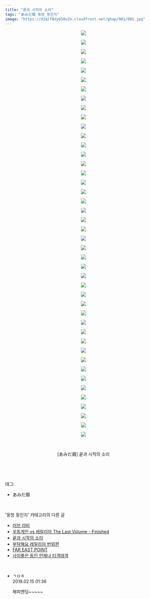```yaml
---
title: "끝과 시작의 소리"
tags: "あみだ屑 동방_동인지"
image: "https://d2qlf8dy658u2n.cloudfront.net/ghap/981/001.jpg"
---
```

<div class="article">
<p style="text-align: center; clear: none; float: none;"><img src="{{ site.imgserver12 }}/ghap/981/001.jpg"/></p>
<p style="text-align: center; clear: none; float: none;"><img src="{{ site.imgserver12 }}/ghap/981/002.jpg"/></p>
<p style="text-align: center; clear: none; float: none;"><img src="{{ site.imgserver12 }}/ghap/981/003.jpg"/></p>
<p style="text-align: center; clear: none; float: none;"><img src="{{ site.imgserver12 }}/ghap/981/004.jpg"/></p>
<p style="text-align: center; clear: none; float: none;"><img src="{{ site.imgserver12 }}/ghap/981/005.jpg"/></p>
<p style="text-align: center; clear: none; float: none;"><img src="{{ site.imgserver12 }}/ghap/981/006.jpg"/></p>
<p style="text-align: center; clear: none; float: none;"><img src="{{ site.imgserver12 }}/ghap/981/007.jpg"/></p>
<p style="text-align: center; clear: none; float: none;"><img src="{{ site.imgserver12 }}/ghap/981/008.jpg"/></p>
<p style="text-align: center; clear: none; float: none;"><img src="{{ site.imgserver12 }}/ghap/981/009.jpg"/></p>
<p style="text-align: center; clear: none; float: none;"><img src="{{ site.imgserver12 }}/ghap/981/010.jpg"/></p>
<p style="text-align: center; clear: none; float: none;"><img src="{{ site.imgserver12 }}/ghap/981/011.jpg"/></p>
<p style="text-align: center; clear: none; float: none;"><img src="{{ site.imgserver12 }}/ghap/981/012.jpg"/></p>
<p style="text-align: center; clear: none; float: none;"><img src="{{ site.imgserver12 }}/ghap/981/013.jpg"/></p>
<p style="text-align: center; clear: none; float: none;"><img src="{{ site.imgserver12 }}/ghap/981/014.jpg"/></p>
<p style="text-align: center; clear: none; float: none;"><img src="{{ site.imgserver12 }}/ghap/981/015.jpg"/></p>
<p style="text-align: center; clear: none; float: none;"><img src="{{ site.imgserver12 }}/ghap/981/016.jpg"/></p>
<p style="text-align: center; clear: none; float: none;"><img src="{{ site.imgserver12 }}/ghap/981/017.jpg"/></p>
<p style="text-align: center; clear: none; float: none;"><img src="{{ site.imgserver12 }}/ghap/981/018.jpg"/></p>
<p style="text-align: center; clear: none; float: none;"><img src="{{ site.imgserver12 }}/ghap/981/019.jpg"/></p>
<p style="text-align: center; clear: none; float: none;"><img src="{{ site.imgserver12 }}/ghap/981/020.jpg"/></p>
<p style="text-align: center; clear: none; float: none;"><img src="{{ site.imgserver12 }}/ghap/981/021.jpg"/></p>
<p style="text-align: center; clear: none; float: none;"><img src="{{ site.imgserver12 }}/ghap/981/022.jpg"/></p>
<p style="text-align: center; clear: none; float: none;"><img src="{{ site.imgserver12 }}/ghap/981/023.jpg"/></p>
<p style="text-align: center; clear: none; float: none;"><img src="{{ site.imgserver12 }}/ghap/981/024.jpg"/></p>
<p style="text-align: center; clear: none; float: none;"><img src="{{ site.imgserver12 }}/ghap/981/025.jpg"/></p>
<p style="text-align: center; clear: none; float: none;"><img src="{{ site.imgserver12 }}/ghap/981/026.jpg"/></p>
<p style="text-align: center; clear: none; float: none;"><img src="{{ site.imgserver12 }}/ghap/981/027.jpg"/></p>
<p style="text-align: center; clear: none; float: none;"><img src="{{ site.imgserver12 }}/ghap/981/028.jpg"/></p>
<p style="text-align: center; clear: none; float: none;"><img src="{{ site.imgserver12 }}/ghap/981/029.jpg"/></p>
<p style="text-align: center; clear: none; float: none;"><img src="{{ site.imgserver12 }}/ghap/981/030.jpg"/></p>
<p style="text-align: center; clear: none; float: none;"><img src="{{ site.imgserver12 }}/ghap/981/031.jpg"/></p>
<p style="text-align: center; clear: none; float: none;"><img src="{{ site.imgserver12 }}/ghap/981/032.jpg"/></p>
<p style="text-align: center; clear: none; float: none;"><img src="{{ site.imgserver12 }}/ghap/981/033.jpg"/></p>
<p style="text-align: center; clear: none; float: none;"><img src="{{ site.imgserver12 }}/ghap/981/034.jpg"/></p>
<p style="text-align: center; clear: none; float: none;"><img src="{{ site.imgserver12 }}/ghap/981/035.jpg"/></p>
<p style="text-align: center; clear: none; float: none;"><img src="{{ site.imgserver12 }}/ghap/981/036.jpg"/></p>
<p style="text-align: center; clear: none; float: none;"><img src="{{ site.imgserver12 }}/ghap/981/037.jpg"/></p>
<p style="text-align: center; clear: none; float: none;"><img src="{{ site.imgserver12 }}/ghap/981/038.jpg"/></p>
<p style="text-align: center; clear: none; float: none;"><img src="{{ site.imgserver12 }}/ghap/981/039.jpg"/></p>
<p style="text-align: center; clear: none; float: none;"><img src="{{ site.imgserver12 }}/ghap/981/040.jpg"/></p>
<p style="text-align: center; clear: none; float: none;"><img src="{{ site.imgserver12 }}/ghap/981/041.jpg"/></p>
<p style="text-align: center; clear: none; float: none;"><img src="{{ site.imgserver12 }}/ghap/981/042.jpg"/></p>
<p style="text-align: center; clear: none; float: none;"><img src="{{ site.imgserver12 }}/ghap/981/043.jpg"/></p>
<p style="text-align: center; clear: none; float: none;"><img src="{{ site.imgserver12 }}/ghap/981/044.jpg"/></p>
<p style="text-align: center; clear: none; float: none;"><br/></p>
<p style="text-align: center; clear: none; float: none;">[あみだ屑] 끝과 시작의 소리</p>
<p><br/></p>
</div><br/>
<div class="tagTrail">
<p>태그: </p>
<ul>
<li>あみだ屑</li>
</ul>
</div><br/>
<div class="another">
<p>'동방 동인지' 카테고리의 다른 글</p>
<ul>
<li><a href="/ghap_983">러브 라비</a></li>
<li><a href="/ghap_982">우동게인 vs 레밀리아 The Last Volume - Finished</a></li>
<li><a href="/ghap_981">끝과 시작의 소리</a></li>
<li><a href="/ghap_978">부탁해요 레밀리아 번외편</a></li>
<li><a href="/ghap_977">FAR EAST POINT</a></li>
<li><a href="/ghap_976">사이좋은 동인 언제나 티격태격</a></li>
</ul>
</div><br/>
<div class="cb_module cb_fluid">
<div class="cb_wrt cb_profile">
<div class="comment">
<ul>
<li class="cb_thumb_off" id="comment15199899">
<div class="cb_comment_area">
<div class="cb_info_area">
<div class="cb_section">
<span class="cb_nick_name">ㄱㅁㅎ</span>
</div>
<div class="cb_section">
<span class="cb_date">2018.02.15 01:36 </span>
</div>
</div>
<div class="cb_dsc_comment">
<p class="cb_dsc">
											해피엔딩~~~~~
										</p>
</div>
</div></li>
</ul>
</div>
</div><!-- commentList close -->
</div><br/>
